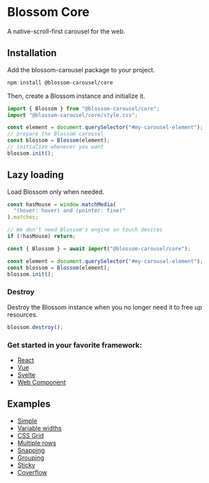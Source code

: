 # Blossom Core

A native-scroll-first carousel for the web.

## Installation

Add the blossom-carousel package to your project.

```bash
npm install @blossom-carousel/core
```

Then, create a Blossom instance and initialize it.

```js
import { Blossom } from "@blossom-carousel/core";
import "@blossom-carousel/core/style.css";

const element = document.querySelector("#my-carousel-element");
// prepare the Blossom carousel
const blossom = Blossom(element);
// initialize whenever you want
blossom.init();
```

## Lazy loading

Load Blossom only when needed.

```js
const hasMouse = window.matchMedia(
  "(hover: hover) and (pointer: fine)"
).matches;

// We don't need Blossom's engine on touch devices
if (!hasMouse) return;

const { Blossom } = await import("@blossom-carousel/core");

const element = document.querySelector("#my-carousel-element");
const blossom = Blossom(element);
blossom.init();
```

### Destroy

Destroy the Blossom instance when you no longer need it to free up resources.

```js
blossom.destroy();
```

### Get started in your favorite framework:

- [React](https://www.npmjs.com/package/@blossom-carousel/react)
- [Vue](https://www.npmjs.com/package/@blossom-carousel/vue)
- [Svelte](https://www.npmjs.com/package/@blossom-carousel/svelte)
- [Web Component](https://www.npmjs.com/package/@blossom-carousel/web)

## Examples

- [Simple](https://www.blossom-carousel.com/docs/examples#simple)
- [Variable widths](https://www.blossom-carousel.com/docs/examples#variable-widths)
- [CSS Grid](https://www.blossom-carousel.com/docs/examples#css-grid)
- [Multiple rows](https://www.blossom-carousel.com/docs/examples#multiple-rows)
- [Snapping](https://www.blossom-carousel.com/docs/examples#snapping)
- [Grouping](https://www.blossom-carousel.com/docs/examples#grouping)
- [Sticky](https://www.blossom-carousel.com/docs/examples#sticky)
- [Coverflow](https://www.blossom-carousel.com/docs/examples#cover-flow)
